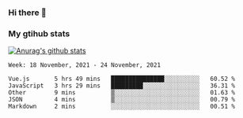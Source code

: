 ### Hi there 👋

### My gtihub stats

[![Anurag's github stats](https://github-readme-stats.vercel.app/api?username=gaozhidong)](https://github.com/gaozhidong/github-readme-stats)

<!--START_SECTION:waka-->
```text
Week: 18 November, 2021 - 24 November, 2021

Vue.js       5 hrs 49 mins   ███████████████░░░░░░░░░░   60.52 % 
JavaScript   3 hrs 29 mins   █████████░░░░░░░░░░░░░░░░   36.31 % 
Other        9 mins          ▒░░░░░░░░░░░░░░░░░░░░░░░░   01.63 % 
JSON         4 mins          ▒░░░░░░░░░░░░░░░░░░░░░░░░   00.79 % 
Markdown     2 mins          ░░░░░░░░░░░░░░░░░░░░░░░░░   00.51 % 
```
<!--END_SECTION:waka-->